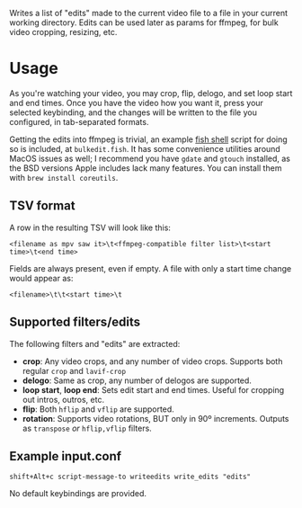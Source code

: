 Writes a list of "edits" made to the current video file to a file in your current working directory. Edits can be used later as params for ffmpeg, for bulk video cropping, resizing, etc.

# Usage
As you're watching your video, you may crop, flip, delogo, and set loop start and end times. Once you have the video how you want it, press your selected keybinding, and the changes will be written to the file you configured, in tab-separated formats.

Getting the edits into ffmpeg is trivial, an example [fish shell](https://fishshell.com/) script for doing so is included, at `bulkedit.fish`. It has some convenience utilities around MacOS issues as well; I recommend you have `gdate` and `gtouch` installed, as the BSD versions Apple includes lack many features. You can install them with `brew install coreutils`.

## TSV format
A row in the resulting TSV will look like this:
```
<filename as mpv saw it>\t<ffmpeg-compatible filter list>\t<start time>\t<end time>
```

Fields are always present, even if empty. A file with only a start time change would appear as:

```
<filename>\t\t<start time>\t
```

## Supported filters/edits
The following filters and "edits" are extracted:
+ **crop**: Any video crops, and any number of video crops. Supports both regular `crop` and `lavif-crop`
+ **delogo**: Same as crop, any number of delogos are supported.
+ **loop start**, **loop end**: Sets edit start and end times. Useful for cropping out intros, outros, etc.
+ **flip**: Both `hflip` and `vflip` are supported.
+ **rotation**: Supports video rotations, BUT only in 90º increments. Outputs as `transpose` _or_ `hflip,vflip` filters.

## Example input.conf
```
shift+Alt+c script-message-to writeedits write_edits "edits"
```
No default keybindings are provided.
